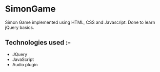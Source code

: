 # SimonGame
Simon Game implemented using HTML, CSS and Javascript. Done to learn jQuery basics.

## Technologies used :-

- JQuery
- JavaScript
- Audio plugin 